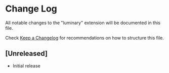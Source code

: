 # Change Log

All notable changes to the "luminary" extension will be documented in this file.

Check [Keep a Changelog](http://keepachangelog.com/) for recommendations on how to structure this file.

## [Unreleased]

- Initial release